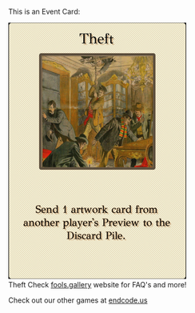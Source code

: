 This is an Event Card: 
 
 ![alt text](Theft.png?raw=true "Event Card")  
 Theft 
 Check [fools.gallery](https://fools.gallery/) website for FAQ's and more! 
 
 Check out our other games at [endcode.us](https://endcode.us/)
